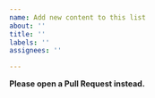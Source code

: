 ```yaml
---
name: Add new content to this list
about: ''
title: ''
labels: ''
assignees: ''

---
```


**Please open a Pull Request instead.**
